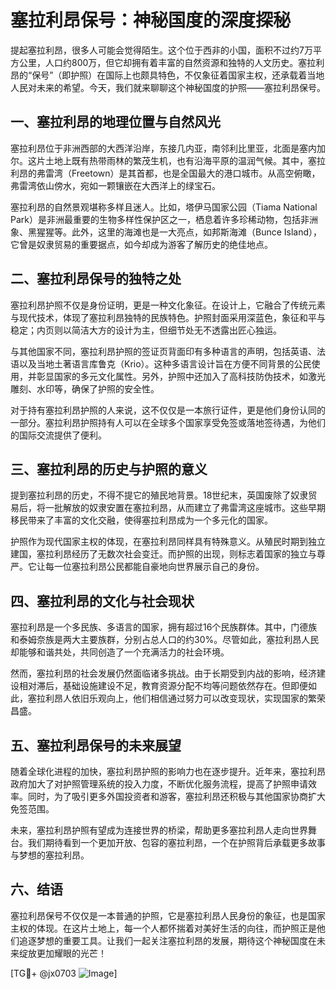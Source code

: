 # 塞拉利昂保号：神秘国度的深度探秘

提起塞拉利昂，很多人可能会觉得陌生。这个位于西非的小国，面积不过约7万平方公里，人口约800万，但它却拥有着丰富的自然资源和独特的人文历史。塞拉利昂的“保号”（即护照）在国际上也颇具特色，不仅象征着国家主权，还承载着当地人民对未来的希望。今天，我们就来聊聊这个神秘国度的护照——塞拉利昂保号。

## 一、塞拉利昂的地理位置与自然风光

塞拉利昂位于非洲西部的大西洋沿岸，东接几内亚，南邻利比里亚，北面是塞内加尔。这片土地上既有热带雨林的繁茂生机，也有沿海平原的温润气候。其中，塞拉利昂的弗雷湾（Freetown）是其首都，也是全国最大的港口城市。从高空俯瞰，弗雷湾依山傍水，宛如一颗镶嵌在大西洋上的绿宝石。

塞拉利昂的自然景观堪称多样且迷人。比如，塔伊马国家公园（Tiama National Park）是非洲最重要的生物多样性保护区之一，栖息着许多珍稀动物，包括非洲象、黑猩猩等。此外，这里的海滩也是一大亮点，如邦斯海滩（Bunce Island），它曾是奴隶贸易的重要据点，如今却成为游客了解历史的绝佳地点。

## 二、塞拉利昂保号的独特之处

塞拉利昂护照不仅是身份证明，更是一种文化象征。在设计上，它融合了传统元素与现代技术，体现了塞拉利昂独特的民族特色。护照封面采用深蓝色，象征和平与稳定；内页则以简洁大方的设计为主，但细节处无不透露出匠心独运。

与其他国家不同，塞拉利昂护照的签证页背面印有多种语言的声明，包括英语、法语以及当地土著语言库鲁克（Krio）。这种多语言设计旨在方便不同背景的公民使用，并彰显国家的多元文化属性。另外，护照中还加入了高科技防伪技术，如激光雕刻、水印等，确保了护照的安全性。

对于持有塞拉利昂护照的人来说，这不仅仅是一本旅行证件，更是他们身份认同的一部分。塞拉利昂护照持有人可以在全球多个国家享受免签或落地签待遇，为他们的国际交流提供了便利。

## 三、塞拉利昂的历史与护照的意义

提到塞拉利昂的历史，不得不提它的殖民地背景。18世纪末，英国废除了奴隶贸易后，将一批解放的奴隶安置在塞拉利昂，从而建立了弗雷湾这座城市。这些早期移民带来了丰富的文化交融，使得塞拉利昂成为一个多元化的国家。

护照作为现代国家主权的体现，在塞拉利昂同样具有特殊意义。从殖民时期到独立建国，塞拉利昂经历了无数次社会变迁。而护照的出现，则标志着国家的独立与尊严。它让每一位塞拉利昂公民都能自豪地向世界展示自己的身份。

## 四、塞拉利昂的文化与社会现状

塞拉利昂是一个多民族、多语言的国家，拥有超过16个民族群体。其中，门德族和泰姆奈族是两大主要族群，分别占总人口的约30%。尽管如此，塞拉利昂人民却能够和谐共处，共同创造了一个充满活力的社会环境。

然而，塞拉利昂的社会发展仍然面临诸多挑战。由于长期受到内战的影响，经济建设相对滞后，基础设施建设不足，教育资源分配不均等问题依然存在。但即便如此，塞拉利昂人依旧乐观向上，他们相信通过努力可以改变现状，实现国家的繁荣昌盛。

## 五、塞拉利昂保号的未来展望

随着全球化进程的加快，塞拉利昂护照的影响力也在逐步提升。近年来，塞拉利昂政府加大了对护照管理系统的投入力度，不断优化服务流程，提高了护照申请效率。同时，为了吸引更多外国投资者和游客，塞拉利昂还积极与其他国家协商扩大免签范围。

未来，塞拉利昂护照有望成为连接世界的桥梁，帮助更多塞拉利昂人走向世界舞台。我们期待看到一个更加开放、包容的塞拉利昂，一个在护照背后承载更多故事与梦想的塞拉利昂。

## 六、结语

塞拉利昂保号不仅仅是一本普通的护照，它是塞拉利昂人民身份的象征，也是国家主权的体现。在这片土地上，每一个人都怀揣着对美好生活的向往，而护照正是他们追逐梦想的重要工具。让我们一起关注塞拉利昂的发展，期待这个神秘国度在未来绽放更加耀眼的光芒！

[TG💪+ @jx0703 ![Image](https://github.com/user-attachments/assets/dbca1d08-cadb-493c-b0ec-ad6f7a83f270)]